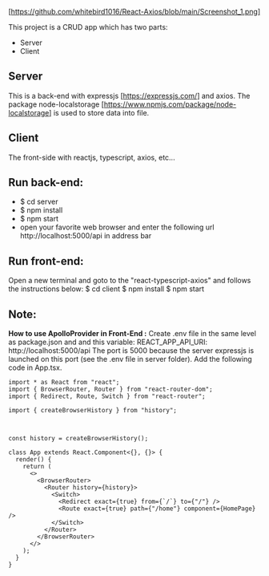
[https://github.com/whitebird1016/React-Axios/blob/main/Screenshot_1.png]


This project is a CRUD app which has two parts:

- Server
- Client

## Server

This is a back-end with expressjs [https://expressjs.com/] and axios.
The package node-localstorage [https://www.npmjs.com/package/node-localstorage] is used to store data into file.

## Client

The front-side with reactjs, typescript, axios, etc...

## Run back-end:

- $ cd server
- $ npm install
- $ npm start
- open your favorite web browser and enter the following url http://localhost:5000/api in address bar

## Run front-end:

Open a new terminal and goto to the "react-typescript-axios" and follows the instructions below:
$ cd client
$ npm install
$ npm start

## Note:

**How to use ApolloProvider in Front-End :**
Create .env file in the same level as package.json and and this variable:
REACT_APP_API_URI: http://localhost:5000/api
The port is 5000 because the server expressjs is launched on this port (see the .env file in server folder).
Add the following code in App.tsx.

```
import * as React from "react";
import { BrowserRouter, Router } from "react-router-dom";
import { Redirect, Route, Switch } from "react-router";

import { createBrowserHistory } from "history";



const history = createBrowserHistory();

class App extends React.Component<{}, {}> {
  render() {
    return (
      <>
        <BrowserRouter>
          <Router history={history}>
            <Switch>
              <Redirect exact={true} from={`/`} to={"/"} />
              <Route exact={true} path={"/home"} component={HomePage} />
            </Switch>
          </Router>
        </BrowserRouter>
      </>
    );
  }
}
```
